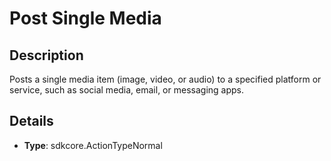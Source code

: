 
# Post Single Media

## Description

Posts a single media item (image, video, or audio) to a specified platform or service, such as social media, email, or messaging apps.

## Details

- **Type**: sdkcore.ActionTypeNormal
